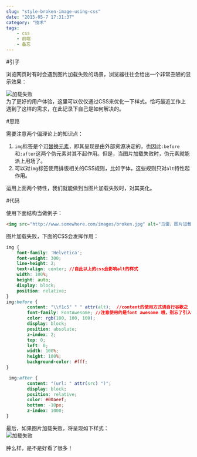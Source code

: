 ```yaml
---
slug: "style-broken-image-using-css"
date: "2015-05-7 17:31:37"
category: "技术"
tags:
    - css
    - 前端
    - 备忘
---
```

#引子

浏览网页时有时会遇到图片加载失败的场景，浏览器往往会给出一个非常丑陋的显示效果：  

![加载失败](https://zerosoul.github.io/2015/05/07/style-broken-image-using-css/img_err.png)  
为了更好的用户体验，这里可以仅仅通过CSS来优化一下样式。恰巧最近工作上遇到了这样的需求，在此记录下自己是如何解决的。

#思路

需要注意两个偏理论上的知识点：

1.  `img`标签是个[可替换元素](https://www.w3.org/TR/CSS21/generate.html#before-after-content)，即其呈现是由外部资源决定的，也因此`:before`和`:after`这两个伪元素对其不起作用。但是，当图片加载失败时，伪元素就能派上用场了。
2.  可以对`img`标签使用排版相关的CSS规则，比如字体，这些规则只对`alt`特性起作用。

运用上面两个特性，我们就能做到当图片加载失败时，对其美化。

#代码

使用下面结构当做例子：  

``` html
<img src="http://www.somewhere.com/images/broken.jpg" alt="马蛋，图片加载出错了...">
```
图片加载失败，下面的CSS会发挥作用：  
``` css
img { 
    font-family: 'Helvetica'; 
    font-weight: 300; 
    line-height: 2; 
    text-align: center; //自此以上的css会影响alt的样式
    width: 100%; 
    height: auto; 
    display: block; 
    position: relative; 
}
img:before { 
        content: "\\f1c5" " " attr(alt);  //content的使用方式请自行谷歌之
        font-family: FontAwesome; //注意使用的是font awesome 哦，别忘了引入。
        color: rgb(100, 100, 100); 
        display: block; 
        position: absolute; 
        z-index: 2; 
        top: 0; 
        left: 0; 
        width: 100%; 
        height: 100%; 
        background-color: #fff; 
} 

 img:after { 
        content: "(url: " attr(src) ")"; 
        display: block; 
        position: relative; 
        color: #00aeef; 
        bottom: -10px; 
        z-index: 1000;
}
```

最后，如果图片加载失败，将呈现如下样式：  
![加载失败](https://zerosoul.github.io/2015/05/07/style-broken-image-using-css/img_err_styled.png)

肿么样，是不是好看了很多！